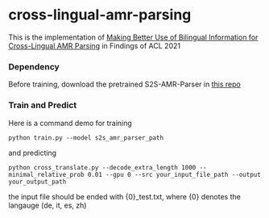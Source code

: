 # cross-lingual-amr-parsing

This is the implementation of [Making Better Use of Bilingual Information for Cross-Lingual AMR Parsing]() in Findings of ACL 2021

### Dependency

Before training, download the pretrained S2S-AMR-Parser in [this repo](https://github.com/xdqkid/S2S-AMR-Parser)

### Train and Predict

Here is a command demo for training

```
python train.py --model s2s_amr_parser_path
```

and predicting

```
python cross_translate.py --decode_extra_length 1000 --minimal_relative_prob 0.01 --gpu 0 --src your_input_file_path --output your_output_path
```

the input file should be ended with {0}\_test.txt, where {0} denotes the langauge (de, it, es, zh) 
